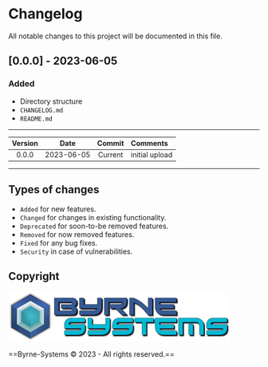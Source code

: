 # Changelog
All notable changes to this project will be documented in this file.

## [0.0.0] - 2023-06-05
### Added
- Directory structure
- `CHANGELOG.md`
- `README.md`

---

| Version | Date       | Commit                                                                   | Comments 														  |
| :-----: | :--------: | :----------------------------------------------------------------------: | :---------------------------------------------------------------- |
| 0.0.0   | 2023-06-05 | Current                                                                  | initial upload

---

## Types of changes
- `Added` for new features.
- `Changed` for changes in existing functionality.
- `Deprecated` for soon-to-be removed features.
- `Removed` for now removed features.
- `Fixed` for any bug fixes.
- `Security` in case of vulnerabilities.

## Copyright

![Byrne-Systems](https://github.com/Justin-Byrne/ResumAi/blob/main/images/byrne-systems.logo.png)

==Byrne-Systems © 2023 - All rights reserved.==
